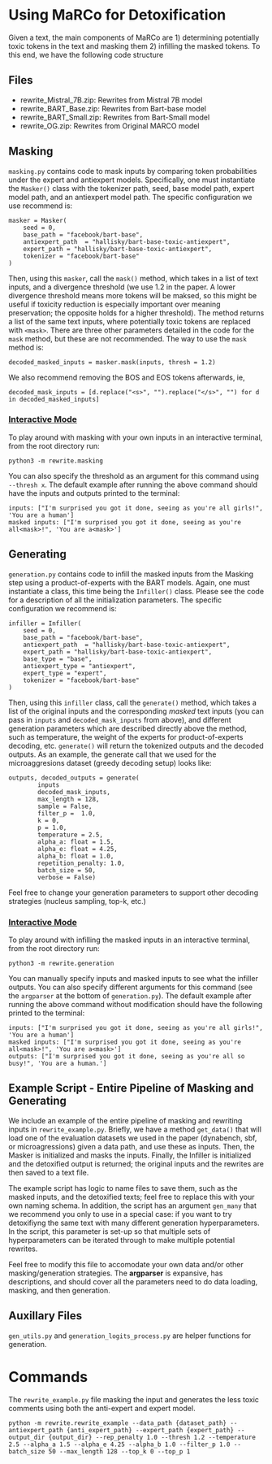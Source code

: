 # Using MaRCo for Detoxification

Given a text, the main components of MaRCo are 1) determining potentially toxic tokens in the text and masking them 2) infilling the masked tokens. To this end, we have the following code structure
## Files
- rewrite_Mistral_7B.zip: Rewrites from Mistral 7B model
- rewrite_BART_Base.zip: Rewrites from Bart-base model 
- rewrite_BART_Small.zip: Rewrites from Bart-Small model
- rewrite_OG.zip: Rewrites from Original MARCO model

## Masking
`masking.py` contains code to mask inputs by comparing token probabilities under the expert and antiexpert models. Specifically, one must instantiate the `Masker()` class with the tokenizer path, seed, base model path, expert model path, and an antiexpert model path. The specific configuration we use recommend is:

    masker = Masker(
        seed = 0,
        base_path = "facebook/bart-base", 
        antiexpert_path  = "hallisky/bart-base-toxic-antiexpert",
        expert_path = "hallisky/bart-base-toxic-antiexpert",
        tokenizer = "facebook/bart-base"
    )

Then, using this `masker`, call the `mask()` method, which takes in a list of text inputs, and a divergence threshold (we use 1.2 in the paper. A lower divergence threshold means more tokens will be maksed, so this might be useful if toxicity reduction is especially important over meaning preservation; the opposite holds for a higher threshold). The method returns a list of the same text inputs, where potentially toxic tokens are replaced with `<mask>`. There are three other parameters detailed in the code for the `mask` method, but these are not recommended. The way to use the `mask` method is:

    decoded_masked_inputs = masker.mask(inputs, thresh = 1.2)

We also recommend removing the BOS and EOS tokens afterwards, ie, 

    decoded_mask_inputs = [d.replace("<s>", "").replace("</s>", "") for d in decoded_masked_inputs]

### <ins>Interactive Mode</ins>
To play around with masking with your own inputs in an interactive terminal, from the root directory run:

    python3 -m rewrite.masking

You can also specify the threshold as an argument for this command using `--thresh x`. The default example after running the above command should have the inputs and outputs printed to the terminal:

    inputs: ["I'm surprised you got it done, seeing as you're all girls!", 'You are a human'] 
    masked inputs: ["I'm surprised you got it done, seeing as you're all<mask>!", 'You are a<mask>']

## Generating
`generation.py` contains code to infill the masked inputs from the Masking step using a product-of-experts with the BART models. Again, one must instantiate a class, this time being the `Infiller()` class. Please see the code for a description of all the initialization parameters. The specific configuration we recommend is:
    
    infiller = Infiller(
        seed = 0, 
        base_path = "facebook/bart-base", 
        antiexpert_path  = "hallisky/bart-base-toxic-antiexpert",
        expert_path = "hallisky/bart-base-toxic-antiexpert",
        base_type = "base",
        antiexpert_type = "antiexpert",
        expert_type = "expert",
        tokenizer = "facebook/bart-base"
    )

Then, using this `infiller` class, call the `generate()` method, which takes a list of the original inputs and the corresponding *masked* text inputs (you can pass in `inputs` and `decoded_mask_inputs` from above), and different generation parameters which are described directly above the method, such as temperature, the weight of the experts for product-of-experts decoding, etc. `generate()` will return the tokenized outputs and the decoded outputs. As an example, the generate call that we used for the microaggresions dataset (greedy decoding setup) looks like:

    outputs, decoded_outputs = generate(
            inputs
            decoded_mask_inputs,
            max_length = 128,
            sample = False,
            filter_p =  1.0,
            k = 0,
            p = 1.0,
            temperature = 2.5,
            alpha_a: float = 1.5,
            alpha_e: float = 4.25,
            alpha_b: float = 1.0,
            repetition_penalty: 1.0,
            batch_size = 50,
            verbose = False)

Feel free to change your generation parameters to support other decoding strategies (nucleus sampling, top-k, etc.)

### <ins>Interactive Mode</ins>
To play around with infilling the masked inputs in an interactive terminal, from the root directory run:

    python3 -m rewrite.generation

You can manually specify inputs and masked inputs to see what the infiller outputs. You can also specify different arguments for this command (see the `argparser` at the bottom of `generation.py`). The default example after running the above command without modification should have the following printed to the terminal:

    inputs: ["I'm surprised you got it done, seeing as you're all girls!", 'You are a human'] 
    masked inputs: ["I'm surprised you got it done, seeing as you're all<mask>!", 'You are a<mask>'] 
    outputs: ["I'm surprised you got it done, seeing as you're all so busy!", 'You are a human.']

## Example Script - Entire Pipeline of Masking and Generating
We include an example of the entire pipeline of masking and rewriting inputs in `rewrite_example.py`. Briefly, we have a method `get_data()` that will load one of the evaluation datasets we used in the paper (dynabench, sbf, or microagressions) given a data path, and use these as inputs. Then, the Masker is initialized and masks the inputs. Finally, the Infiller is initialized and the detoxified output is returned; the original inputs and the rewrites are then saved to a text file. 

The example script has logic to name files to save them, such as the masked inputs, and the detoxified texts; feel free to replace this with your own naming schema. In addition, the script has an argument `gen_many` that we recommend you only to use in a special case: if you want to try detoxifiyng the same text with many different generation hyperparameters. In the script, this parameter is set-up so that multiple sets of hyperparameters can be iterated through to make multiple potential rewrites.

Feel free to modify this file to accomodate your own data and/or other masking/generation strategies. The **argparser** is expansive, has descriptions, and should cover all the parameters need to do data loading, masking, and then generation.

## Auxillary Files
`gen_utils.py` and `generation_logits_process.py` are helper functions for generation.

# Commands
The `rewrite_example.py` file masking the input and generates the less toxic comments using both the anti-expert and expert model.

```
python -m rewrite.rewrite_example --data_path {dataset_path} --antiexpert_path {anti_expert_path} --expert_path {expert_path} --output_dir {output_dir} --rep_penalty 1.0 --thresh 1.2 --temperature 2.5 --alpha_a 1.5 --alpha_e 4.25 --alpha_b 1.0 --filter_p 1.0 --batch_size 50 --max_length 128 --top_k 0 --top_p 1
```
